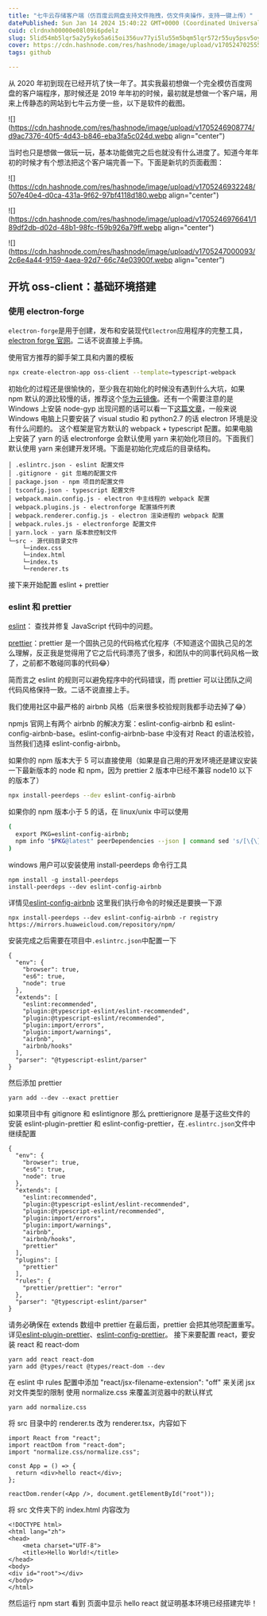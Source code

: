 ```yaml
---
title: "七牛云存储客户端（仿百度云网盘支持文件拖拽，仿文件夹操作，支持一键上传）"
datePublished: Sun Jan 14 2024 15:40:22 GMT+0000 (Coordinated Universal Time)
cuid: clrdnxh00000e08l09i6pdelz
slug: 5lid54mb5lqr5a2y5yko5a6i5oi356uv77yi5lu55m5bqm5lqr572r55uy5psv5oyb5pah5lu25ouw5ou977ym5lu5pah5lu25as55pon5l2c77ym5psv5oyb5lia6zsu5lik5lyg77yj
cover: https://cdn.hashnode.com/res/hashnode/image/upload/v1705247025556/cad86925-b600-419e-813f-2047d161e440.webp
tags: github

---
```


从 2020 年初到现在已经开坑了快一年了。其实我最初想做一个完全模仿百度网盘的客户端程序，那时候还是 2019 年年初的时候，最初就是想做一个客户端，用来上传静态的网站到七牛云方便一些，以下是软件的截图。

![](https://cdn.hashnode.com/res/hashnode/image/upload/v1705246908774/d9ac7376-40f5-4d43-b846-eba3fa5c024d.webp align="center")

当时也只是想做一做玩一玩，基本功能做完之后也就没有什么进度了。知道今年年初的时候才有个想法把这个客户端完善一下。下面是新坑的页面截图：

![](https://cdn.hashnode.com/res/hashnode/image/upload/v1705246932248/507e40e4-d0ca-431a-9f62-97bf4118d180.webp align="center")

![](https://cdn.hashnode.com/res/hashnode/image/upload/v1705246976641/189df2db-d02d-48b1-98fc-f59b926a79ff.webp align="center")

![](https://cdn.hashnode.com/res/hashnode/image/upload/v1705247000093/2c6e4a44-9159-4aea-92d7-66c74e03900f.webp align="center")

## 开坑 oss-client：基础环境搭建

### 使用 electron-forge

`electron-forge`是用于创建，发布和安装现代`Electron`应用程序的完整工具，[electron forge 官网](https://www.electronforge.io/)。二话不说直接上手搞。

使用官方推荐的脚手架工具和内置的模板

```bash
npx create-electron-app oss-client --template=typescript-webpack
```

初始化的过程还是很愉快的，至少我在初始化的时候没有遇到什么大坑，如果 npm 默认的源比较慢的话，推荐这个[华为云镜像](https://mirrors.huaweicloud.com/)。还有一个需要注意的是 Windows 上安装 node-gyp 出现问题的话可以看一下[这篇文章](https://simulatedgreg.gitbooks.io/electron-vue/content/en/getting_started.html#a-note-for-windows-users)，一般来说 Windows 电脑上只要安装了 visual studio 和 python2.7 的话 electron 环境是没有什么问题的。 这个框架是官方默认的 webpack + typescript 配置。如果电脑上安装了 yarn 的话 electronforge 会默认使用 yarn 来初始化项目的。下面我们默认使用 yarn 来创建开发环境。下面是初始化完成后的目录结构。

```plaintext
│ .eslintrc.json - eslint 配置文件 
│ .gitignore - git 忽略的配置文件 
│ package.json - npm 项目的配置文件 
│ tsconfig.json - typescript 配置文件 
│ webpack.main.config.js - electron 中主线程的 webpack 配置 
│ webpack.plugins.js - electronforge 配置插件列表 
│ webpack.renderer.config.js - electron 渲染进程的 webpack 配置 
│ webpack.rules.js - electronforge 配置文件 
│ yarn.lock - yarn 版本款控制文件 
└─src - 源代码目录文件 
    └─index.css 
    └─index.html 
    └─index.ts 
    └─renderer.ts
```

接下来开始配置 eslint + prettier

### eslint 和 prettier

[eslint](https://eslint.org/)： 查找并修复 JavaScript 代码中的问题。

[prettier](https://prettier.io/)：prettier 是一个固执己见的代码格式化程序（不知道这个固执己见的怎么理解，反正我是觉得用了它之后代码漂亮了很多，和团队中的同事代码风格一致了，之前都不敢碰同事的代码😂）

简而言之 eslint 的规则可以避免程序中的代码错误，而 prettier 可以让团队之间代码风格保持一致。二话不说直接上手。

我们使用社区中最严格的 airbnb 风格（后来很多校验规则我都手动去掉了😂）

npmjs 官网上有两个 airbnb 的解决方案：eslint-config-airbnb 和 eslint-config-airbnb-base。eslint-config-airbnb-base 中没有对 React 的语法校验，当然我们选择 eslint-config-airbnb。

如果你的 npm 版本大于 5 可以直接使用（如果是自己用的开发环境还是建议安装一下最新版本的 node 和 npm，因为 prettier 2 版本中已经不兼容 node10 以下的版本了）

```bash
npx install-peerdeps --dev eslint-config-airbnb
```

如果你的 npm 版本小于 5 的话，在 linux/unix 中可以使用

```bash
(
  export PKG=eslint-config-airbnb;
  npm info "$PKG@latest" peerDependencies --json | command sed 's/[\{\},]//g ; s/: /@/g' | xargs npm install --save-dev "$PKG@latest"
)
```

windows 用户可以安装使用 install-peerdeps 命令行工具

```plaintext
npm install -g install-peerdeps
install-peerdeps --dev eslint-config-airbnb
```

详情见[eslint-config-airbnb](https://www.npmjs.com/package/eslint-config-airbnb) 这里我们执行命令的时候还是要换一下源

```plaintext
npx install-peerdeps --dev eslint-config-airbnb -r registry https://mirrors.huaweicloud.com/repository/npm/
```

安装完成之后需要在项目中`.eslintrc.json`中配置一下

```plaintext
{
  "env": {
    "browser": true,
    "es6": true,
    "node": true
  },
  "extends": [
    "eslint:recommended",
    "plugin:@typescript-eslint/eslint-recommended",
    "plugin:@typescript-eslint/recommended",
    "plugin:import/errors",
    "plugin:import/warnings",
    "airbnb",
    "airbnb/hooks"
  ],
  "parser": "@typescript-eslint/parser"
}
```

然后添加 prettier

```plaintext
yarn add --dev --exact prettier
```

如果项目中有 gitignore 和 eslintignore 那么 prettierignore 是基于这些文件的 安装 eslint-plugin-prettier 和 eslint-config-prettier，在`.eslintrc.json`文件中继续配置

```plaintext
{
  "env": {
    "browser": true,
    "es6": true,
    "node": true
  },
  "extends": [
    "eslint:recommended",
    "plugin:@typescript-eslint/eslint-recommended",
    "plugin:@typescript-eslint/recommended",
    "plugin:import/errors",
    "plugin:import/warnings",
    "airbnb",
    "airbnb/hooks",
    "prettier"
  ],
  "plugins": [
    "prettier"
  ],
  "rules": {
    "prettier/prettier": "error"
  },
  "parser": "@typescript-eslint/parser"
}
```

请务必确保在 extends 数组中 prettier 在最后面，prettier 会把其他项配置重写。详见[eslint-plugin-prettier](https://github.com/prettier/eslint-plugin-prettier)、[eslint-config-prettier](https://github.com/prettier/eslint-config-prettier)。 接下来要配置 react，要安装 react 和 react-dom

```plaintext
yarn add react react-dom
yarn add @types/react @types/react-dom --dev
```

在 eslint 中 rules 配置中添加 "react/jsx-filename-extension": "off" 来关闭 jsx 对文件类型的限制 使用 normalize.css 来覆盖浏览器中的默认样式

```plaintext
yarn add normalize.css
```

将 src 目录中的 renderer.ts 改为 renderer.tsx，内容如下

```plaintext
import React from "react";
import reactDom from "react-dom";
import "normalize.css/normalize.css";
​
const App = () => {
  return <div>hello react</div>;
};
​
reactDom.render(<App />, document.getElementById("root"));
```

将 src 文件夹下的 index.html 内容改为

```plaintext
<!DOCTYPE html>
<html lang="zh">
<head>
    <meta charset="UTF-8">
    <title>Hello World!</title>​
</head>
<body>
<div id="root"></div>
</body>
</html>
```

然后运行 npm start 看到 页面中显示 hello react 就证明基本环境已经搭建完毕！